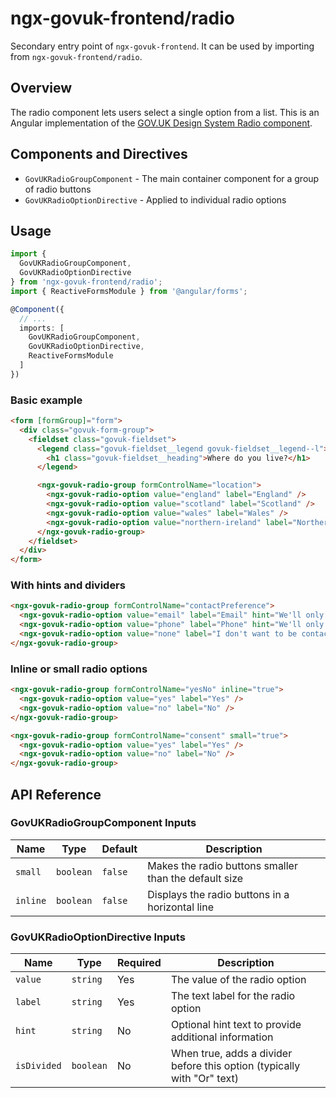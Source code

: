 # ngx-govuk-frontend/radio

Secondary entry point of `ngx-govuk-frontend`. It can be used by importing from `ngx-govuk-frontend/radio`.

## Overview

The radio component lets users select a single option from a list. This is an Angular implementation of the [GOV.UK Design System Radio component](https://design-system.service.gov.uk/components/radios/).

## Components and Directives

- `GovUKRadioGroupComponent` - The main container component for a group of radio buttons
- `GovUKRadioOptionDirective` - Applied to individual radio options

## Usage

```typescript
import {
  GovUKRadioGroupComponent,
  GovUKRadioOptionDirective
} from 'ngx-govuk-frontend/radio';
import { ReactiveFormsModule } from '@angular/forms';

@Component({
  // ...
  imports: [
    GovUKRadioGroupComponent,
    GovUKRadioOptionDirective,
    ReactiveFormsModule
  ]
})
```

### Basic example

```html
<form [formGroup]="form">
  <div class="govuk-form-group">
    <fieldset class="govuk-fieldset">
      <legend class="govuk-fieldset__legend govuk-fieldset__legend--l">
        <h1 class="govuk-fieldset__heading">Where do you live?</h1>
      </legend>

      <ngx-govuk-radio-group formControlName="location">
        <ngx-govuk-radio-option value="england" label="England" />
        <ngx-govuk-radio-option value="scotland" label="Scotland" />
        <ngx-govuk-radio-option value="wales" label="Wales" />
        <ngx-govuk-radio-option value="northern-ireland" label="Northern Ireland" />
      </ngx-govuk-radio-group>
    </fieldset>
  </div>
</form>
```

### With hints and dividers

```html
<ngx-govuk-radio-group formControlName="contactPreference">
  <ngx-govuk-radio-option value="email" label="Email" hint="We'll only use this for this application" />
  <ngx-govuk-radio-option value="phone" label="Phone" hint="We'll only call during business hours" />
  <ngx-govuk-radio-option value="none" label="I don't want to be contacted" isDivided="true" />
</ngx-govuk-radio-group>
```

### Inline or small radio options

```html
<ngx-govuk-radio-group formControlName="yesNo" inline="true">
  <ngx-govuk-radio-option value="yes" label="Yes" />
  <ngx-govuk-radio-option value="no" label="No" />
</ngx-govuk-radio-group>

<ngx-govuk-radio-group formControlName="consent" small="true">
  <ngx-govuk-radio-option value="yes" label="Yes" />
  <ngx-govuk-radio-option value="no" label="No" />
</ngx-govuk-radio-group>
```

## API Reference

### GovUKRadioGroupComponent Inputs

| Name     | Type      | Default | Description                                           |
| -------- | --------- | ------- | ----------------------------------------------------- |
| `small`  | `boolean` | `false` | Makes the radio buttons smaller than the default size |
| `inline` | `boolean` | `false` | Displays the radio buttons in a horizontal line       |

### GovUKRadioOptionDirective Inputs

| Name        | Type      | Required | Description                                                             |
| ----------- | --------- | -------- | ----------------------------------------------------------------------- |
| `value`     | `string`  | Yes      | The value of the radio option                                           |
| `label`     | `string`  | Yes      | The text label for the radio option                                     |
| `hint`      | `string`  | No       | Optional hint text to provide additional information                    |
| `isDivided` | `boolean` | No       | When true, adds a divider before this option (typically with "Or" text) |
